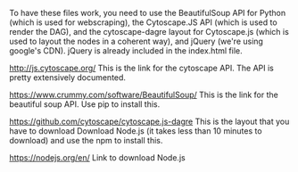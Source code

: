 To have these files work, you need to use the BeautifulSoup API for Python (which is used for webscraping), the Cytoscape.JS API (which is used to render the DAG), and the cytoscape-dagre layout for Cytoscape.js (which is used to layout the nodes in a coherent way), and jQuery (we're using google's CDN).
jQuery is already included in the index.html file.

http://js.cytoscape.org/
This is the link for the cytoscape API.
The API is pretty extensively documented.


https://www.crummy.com/software/BeautifulSoup/
This is the link for the beautiful soup API.
Use pip to install this.


https://github.com/cytoscape/cytoscape.js-dagre
This is the layout that you have to download
Download Node.js (it takes less than 10 minutes to download) and use the npm to install this.

https://nodejs.org/en/
Link to download Node.js
